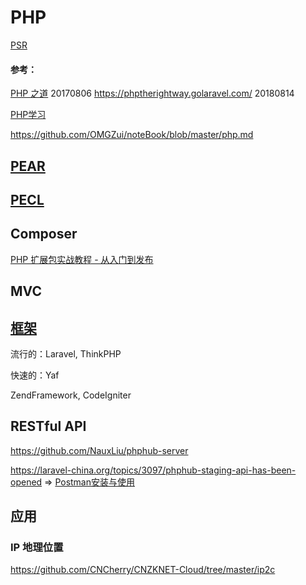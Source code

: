 # PHP

[PSR](PSR)



#### 参考：

[PHP 之道](https://github.com/laravel-china/php-the-right-way) 20170806 https://phptherightway.golaravel.com/ 20180814

[PHP学习](https://www.cnblogs.com/wanglongshuai/category/789475.html)

https://github.com/OMGZui/noteBook/blob/master/php.md



## [PEAR](PEAR)



## [PECL](PECL)





## Composer

[PHP 扩展包实战教程 - 从入门到发布](https://laravel-china.org/courses/creating-package)



## MVC



## [框架](Framework)

流行的：Laravel, ThinkPHP

快速的：Yaf

ZendFramework, CodeIgniter



## RESTful API

https://github.com/NauxLiu/phphub-server

https://laravel-china.org/topics/3097/phphub-staging-api-has-been-opened => [Postman安装与使用](https://www.cnblogs.com/fnng/p/9136434.html)



## 应用

### IP 地理位置

https://github.com/CNCherry/CNZKNET-Cloud/tree/master/ip2c

